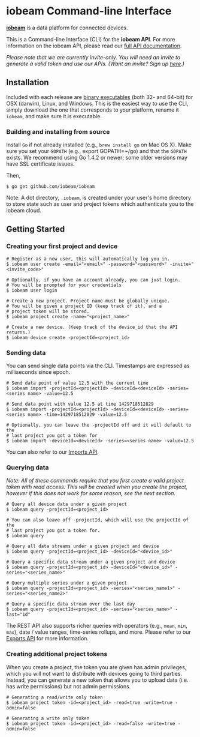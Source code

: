 # iobeam Command-line Interface #

**[iobeam](http://iobeam.com)** is a data platform for connected devices.

This is a Command-line Interface (CLI) for the **iobeam API**. For more
information on the iobeam API, please read our [full API documentation](http://docs.iobeam.com).

*Please note that we are currently invite-only. You will need an invite
to generate a valid token and use our APIs. (Want an invite? Sign up [here](http://iobeam.com).)*

## Installation ##

Included with each release are [binary executables](https://github.com/iobeam/iobeam/releases)
(both 32- and 64-bit) for OSX (darwin), Linux, and Windows. This is the easiest way to use the CLI,
simply download the one that corresponds to your platform, rename it `iobeam`, and make sure it
is executable.

### Building and installing from source

Install `Go` if not already installed (e.g., `brew install go` on Mac OS X). Make sure you
set your `GOPATH` (e.g., export GOPATH=~/go) and that the `GOPATH` exists. We recommend
using Go 1.4.2 or newer; some older versions may have SSL certificate issues.

Then,

    $ go get github.com/iobeam/iobeam

Note: A dot directory, `.iobeam`, is created under your user's home directory to
store state such as user and project tokens which authenticate you to the iobeam cloud.


## Getting Started ##

### Creating your first project and device ###

    # Register as a new user, this will automatically log you in.
    $ iobeam user create -email="<email>" -password="<password>" -invite="<invite_code>"

    # Optionally, if you have an account already, you can just login.
    # You will be prompted for your credentials
    $ iobeam user login

    # Create a new project. Project name must be globally unique.
    # You will be given a project ID (keep track of it), and a
    # project token will be stored.
    $ iobeam project create -name="<project_name>"

    # Create a new device. (Keep track of the device_id that the API returns.)
    $ iobeam device create -projectId=<project_id>

### Sending data ###

You can send single data points via the CLI. Timestamps are expressed as milliseconds since
epoch.

    # Send data point of value 12.5 with the current time
    $ iobeam import -projectId=<projectId> -deviceId=<deviceId> -series=<series name> -value=12.5

    # Send data point with value 12.5 at time 1429718512829
    $ iobeam import -projectId=<projectId> -deviceId=<deviceId> -series=<series name> -time=1429718512829 -value=12.5

    # Optionally, you can leave the -projectId off and it will default to the
    # last project you got a token for
    $ iobeam import -deviceId=<deviceId> -series=<series name> -value=12.5

You can also refer to our [Imports API](http://docs.iobeam.com/imports).

### Querying data ###

*Note: All of these commands require that you first create a valid project token with read access.
This will be created when you create the project, however if this does not work for some reason, see
the next section.*

    # Query all device data under a given project
    $ iobeam query -projectId=<project_id>

    # You can also leave off -projectId, which will use the projectId of the
    # last project you got a token for.
    $ iobeam query

    # Query all data streams under a given project and device
    $ iobeam query -projectId=<project_id> -deviceId="<device_id>"

    # Query a specific data stream under a given project and device
    $ iobeam query -projectId=<project_id> -deviceId="<device_id>" -series="<series_name>"

    # Query multiple series under a given project
    $ iobeam query -projectId=<project_id> -series="<series_name1>" -series="<series_name2>"

    # Query a specific data stream over the last day
    $ iobeam query -projectId=<project_id> -series="<series_name>" -last="1d"

The REST API also supports richer queries with operators (e.g., `mean`, `min`, `max`), date / value
ranges, time-series rollups, and more. Please refer to our [Exports API](http://docs.iobeam.com/exports/)
for more information.

### Creating additional project tokens ###

When you create a project, the token you are given has admin privileges, which you will not want to
distribute with devices going to third parties. Instead, you can generate a new token that
allows you to upload data (i.e. has write permissions) but not admin permissions.

    # Generating a read/write only token
    $ iobeam project token -id=<project_id> -read=true -write=true -admin=false

    # Generating a write only token
    $ iobeam project token -id=<project_id> -read=false -write=true -admin=false
